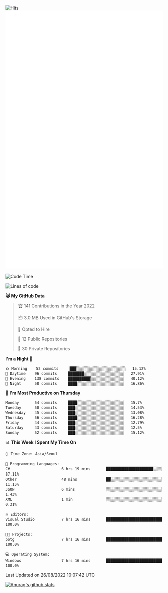 ![Hits](https://hits.seeyoufarm.com/api/count/incr/badge.svg?url=https%3A%2F%2Fgithub.com%2Fkokose1234&count_bg=%2379C83D&title_bg=%23555555&icon=apple.svg&icon_color=%23E7E7E7&title=hits&edge_flat=false)
<br/>
![Metrics](https://github.com/kokose1234/kokose1234/blob/main/github-metrics.svg)

<!--START_SECTION:waka-->
![Code Time](http://img.shields.io/badge/Code%20Time-673%20hrs%2032%20mins-blue)

![Lines of code](https://img.shields.io/badge/From%20Hello%20World%20I%27ve%20Written-937%20Thousand%20lines%20of%20code-blue)

**🐱 My GitHub Data** 

> 🏆 141 Contributions in the Year 2022
 > 
> 📦 3.0 MB Used in GitHub's Storage 
 > 
> 💼 Opted to Hire
 > 
> 📜 12 Public Repositories 
 > 
> 🔑 30 Private Repositories  
 > 
**I'm a Night 🦉** 

```text
🌞 Morning    52 commits     ███░░░░░░░░░░░░░░░░░░░░░░   15.12% 
🌆 Daytime    96 commits     ███████░░░░░░░░░░░░░░░░░░   27.91% 
🌃 Evening    138 commits    ██████████░░░░░░░░░░░░░░░   40.12% 
🌙 Night      58 commits     ████░░░░░░░░░░░░░░░░░░░░░   16.86%

```
📅 **I'm Most Productive on Thursday** 

```text
Monday       54 commits     ████░░░░░░░░░░░░░░░░░░░░░   15.7% 
Tuesday      50 commits     ███░░░░░░░░░░░░░░░░░░░░░░   14.53% 
Wednesday    45 commits     ███░░░░░░░░░░░░░░░░░░░░░░   13.08% 
Thursday     56 commits     ████░░░░░░░░░░░░░░░░░░░░░   16.28% 
Friday       44 commits     ███░░░░░░░░░░░░░░░░░░░░░░   12.79% 
Saturday     43 commits     ███░░░░░░░░░░░░░░░░░░░░░░   12.5% 
Sunday       52 commits     ███░░░░░░░░░░░░░░░░░░░░░░   15.12%

```


📊 **This Week I Spent My Time On** 

```text
⌚︎ Time Zone: Asia/Seoul

💬 Programming Languages: 
C#                       6 hrs 19 mins       █████████████████████░░░░   87.11% 
Other                    48 mins             ██░░░░░░░░░░░░░░░░░░░░░░░   11.15% 
JSON                     6 mins              ░░░░░░░░░░░░░░░░░░░░░░░░░   1.43% 
XML                      1 min               ░░░░░░░░░░░░░░░░░░░░░░░░░   0.31%

🔥 Editors: 
Visual Studio            7 hrs 16 mins       █████████████████████████   100.0%

🐱‍💻 Projects: 
potg                     7 hrs 16 mins       █████████████████████████   100.0%

💻 Operating System: 
Windows                  7 hrs 16 mins       █████████████████████████   100.0%

```


 Last Updated on 26/08/2022 10:07:42 UTC
<!--END_SECTION:waka-->

[![Anurag's github stats](https://github-readme-stats.vercel.app/api?username=kokose1234&theme=dracula)](https://github.com/anuraghazra/github-readme-stats)



	
